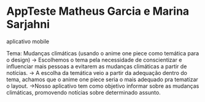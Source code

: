 # AppTeste Matheus Garcia e Marina Sarjahni
aplicativo mobile

Tema: Mudanças climáticas (usando o anime one piece como temática para o design)
-> Escolhemos o tema pela necessidade de conscientizar e influenciar mais pessoas a evitarem as mudanças climáticas a partir de notícias.
-> A escolha da temática veio a partir da adequação dentro do tema, achamos que o anime one piece seria o mais adequado pra tematizar o layout.
->Nosso aplicativo tem como objetivo informar sobre as mudanças climáticas, promovendo notícias sobre determinado assunto.
